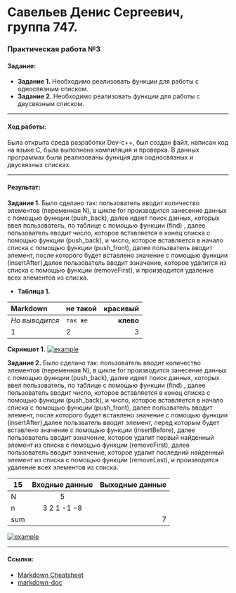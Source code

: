 # Савельев Денис Сергеевич, группа 747. #
### Практическая работа №3 ###
#### Задание: ####
- **Задание 1.** Необходимо реализовать функции для работы с односвязным списком.
- **Задание 2.** Необходимо реализовать функции для работы с двусвязным списком.
___
#### Ход работы: ####
   Была открыта среда разработки Dev-c++, был создан файл, написан код на языке С, была выполнена компиляция и проверка.
   В данных программах были реализованы функция для оодносвязных и двусвязных списках.

___
#### Результат: ####
  **Задание 1.** Было сделано так: пользователь вводит количество элементов (переменная N), в цикле for производится занесение данных с помощью функции (push_back), далее идеет поиск данных, которых ввел пользователь, по таблице с помощью функции (find) , далее пользователь вводит число, которое вставляется в конец списка с помощью функции (push_back), и число, которое вставляется в начало списка с помощью функции (push_front), далее пользватель вводит элемент, после которого будет вставлено значение с помощью функции (insertAfter),далее пользователь вводит эзначение, которое удалится из списка с помощью функции (removeFirst), и производится удаление всех элементов из списка.
* **Таблица 1.**

| Markdown | не такой | красивый |
| :--- | --- | ---: |
| *Но выводится* | `так же` | **клево** |
| 1 | 2 | 3 |

**Скриншот 1.**
[![example](скрин1)](пример1) 

  
  **Задание 2.** Было сделано так: пользователь вводит количество элементов (переменная N), в цикле for производится занесение данных с помощью функции (push_back), далее идеет поиск данных, которых ввел пользователь, по таблице с помощью функции (find) , далее пользователь вводит число, которое вставляется в конец списка с помощью функции (push_back), и число, которое вставляется в начало списка с помощью функции (push_front), далее пользватель вводит элемент, после которого будет вставлено значение с помощью функции (insertAfter),далее пользватель вводит элемент, перед которым будет вставлено значение с помощью функции (insertBefore), далее пользователь вводит эзначение, которое  удалит первый найденный элемент из списка с помощью функции (removeFirst), далее пользователь вводит эзначение, которое  удалит последний найденный элемент из списка с помощью функции (removeLast), и производится удаление всех элементов из списка.

|15| Входные данные|Выходные данные|
| ------------- |:-------------:| -----:|
| N| 5| |
| n|3 2 1 -1 -8||
| sum||7|

[![example](скрин2)](пример2)
___
#### Ссылки: ####  
- [Markdown Cheatsheet](https://github.com/adam-p/markdown-here/wiki/Markdown-Cheatsheet)
- [markdown-doc](https://github.com/OlgaVlasova/markdown-doc/blob/master/README.md#Parag)
